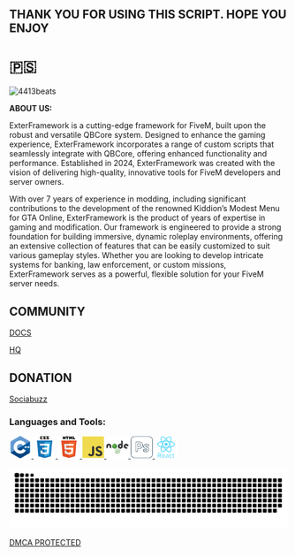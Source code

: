 ## THANK YOU FOR USING THIS SCRIPT. HOPE YOU ENJOY

# 🇵🇸

<p align="left"> <img src="https://komarev.com/ghpvc/?username=4413beats&label=Profile%20views&color=00FF40&style=flat" alt="4413beats" /> </p>

**ABOUT US:**

ExterFramework is a cutting-edge framework for FiveM, built upon the robust and versatile QBCore system. Designed to enhance the gaming experience, ExterFramework incorporates a range of custom scripts that seamlessly integrate with QBCore, offering enhanced functionality and performance. Established in 2024, ExterFramework was created with the vision of delivering high-quality, innovative tools for FiveM developers and server owners.

With over 7 years of experience in modding, including significant contributions to the development of the renowned Kiddion’s Modest Menu for GTA Online, ExterFramework is the product of years of expertise in gaming and modification. Our framework is engineered to provide a strong foundation for building immersive, dynamic roleplay environments, offering an extensive collection of features that can be easily customized to suit various gameplay styles. Whether you are looking to develop intricate systems for banking, law enforcement, or custom missions, ExterFramework serves as a powerful, flexible solution for your FiveM server needs.


## COMMUNITY
[DOCS](https://exterframework.gitbook.io/exterframework)

[HQ](https://discord.gg/8YnXWSCTFj)


## DONATION
[Sociabuzz](https://sociabuzz.com/_sobing_/tribe)


<h3 align="left">Languages and Tools:</h3>
<p align="left"> <a href="https://www.w3schools.com/cpp/" target="_blank" rel="noreferrer"> <img src="https://raw.githubusercontent.com/devicons/devicon/master/icons/cplusplus/cplusplus-original.svg" alt="cplusplus" width="40" height="40"/> </a> <a href="https://www.w3schools.com/css/" target="_blank" rel="noreferrer"> <img src="https://raw.githubusercontent.com/devicons/devicon/master/icons/css3/css3-original-wordmark.svg" alt="css3" width="40" height="40"/> </a> <a href="https://www.w3.org/html/" target="_blank" rel="noreferrer"> <img src="https://raw.githubusercontent.com/devicons/devicon/master/icons/html5/html5-original-wordmark.svg" alt="html5" width="40" height="40"/> </a> <a href="https://developer.mozilla.org/en-US/docs/Web/JavaScript" target="_blank" rel="noreferrer"> <img src="https://raw.githubusercontent.com/devicons/devicon/master/icons/javascript/javascript-original.svg" alt="javascript" width="40" height="40"/> </a> <a href="https://nodejs.org" target="_blank" rel="noreferrer"> <img src="https://raw.githubusercontent.com/devicons/devicon/master/icons/nodejs/nodejs-original-wordmark.svg" alt="nodejs" width="40" height="40"/> </a> <a href="https://www.photoshop.com/en" target="_blank" rel="noreferrer"> <img src="https://raw.githubusercontent.com/devicons/devicon/master/icons/photoshop/photoshop-line.svg" alt="photoshop" width="40" height="40"/> </a> <a href="https://reactjs.org/" target="_blank" rel="noreferrer"> <img src="https://raw.githubusercontent.com/devicons/devicon/master/icons/react/react-original-wordmark.svg" alt="react" width="40" height="40"/> </a> </p>

<picture>
  <source
    media="(prefers-color-scheme: dark)"
    srcset="https://raw.githubusercontent.com/platane/snk/output/github-contribution-grid-snake-dark.svg"
  />
  <source
    media="(prefers-color-scheme: light)"
    srcset="https://raw.githubusercontent.com/platane/snk/output/github-contribution-grid-snake.svg"
  />
  <img
    alt="github contribution grid snake animation"
    src="https://raw.githubusercontent.com/platane/snk/output/github-contribution-grid-snake.svg"
  />
</picture>

[DMCA PROTECTED](https://www.dmca.com/r/0257j0y)

